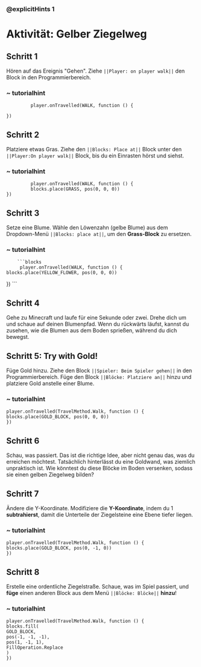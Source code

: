 ### @explicitHints 1

# Aktivität: Gelber Ziegelweg

## Schritt 1 
Hören auf das Ereignis "Gehen". Ziehe ``||Player: on player walk||`` den Block in den Programmierbereich.

### ~ tutorialhint
``` blocks
         player.onTravelled(WALK, function () {
	
})
```

## Schritt 2 
Platziere etwas Gras. Ziehe den ``||Blocks: Place at||`` Block unter den ``||Player:On player walk||`` Block, bis du ein Einrasten hörst und siehst.

### ~ tutorialhint      
``` blocks
         player.onTravelled(WALK, function () {
   		 blocks.place(GRASS, pos(0, 0, 0))
})
```

## Schritt 3
Setze eine Blume. Wähle den Löwenzahn (gelbe Blume) aus dem Dropdown-Menü ``||Blocks: place at||``, um den **Grass-Block** zu ersetzen. 

### ~ tutorialhint
        ```blocks
         player.onTravelled(WALK, function () {
    blocks.place(YELLOW_FLOWER, pos(0, 0, 0))
})
        ```

## Schritt 4 
Gehe zu Minecraft und laufe für eine Sekunde oder zwei. Drehe dich um und schaue auf deinen Blumenpfad. Wenn du rückwärts läufst, kannst du zusehen, wie die Blumen aus dem Boden sprießen, während du dich bewegst.


## Schritt 5: Try with Gold!

Füge Gold hinzu. Ziehe den Block ``||Spieler: Beim Spieler gehen||`` in den Programmierbereich. Füge den Block ``||Blöcke: Platziere an||`` hinzu und platziere Gold anstelle einer Blume.

### ~ tutorialhint
``` blocks
player.onTravelled(TravelMethod.Walk, function () {
blocks.place(GOLD_BLOCK, pos(0, 0, 0))
})
```

## Schritt 6
Schau, was passiert. Das ist die richtige Idee, aber nicht genau das, was du erreichen möchtest. Tatsächlich hinterlässt du eine Goldwand, was ziemlich unpraktisch ist. Wie könntest du diese Blöcke im Boden versenken, sodass sie einen gelben Ziegelweg bilden?

## Schritt 7  
Ändere die Y-Koordinate. Modifiziere die **Y-Koordinate**, indem du 1 **subtrahierst**, damit die Unterteile der Ziegelsteine eine Ebene tiefer liegen.

### ~ tutorialhint
``` blocks
player.onTravelled(TravelMethod.Walk, function () {
blocks.place(GOLD_BLOCK, pos(0, -1, 0))
})
```

## Schritt 8 
Erstelle eine ordentliche Ziegelstraße. Schaue, was im Spiel passiert, und **füge** einen anderen Block aus dem Menü ``||Blöcke: Blöcke||`` **hinzu**!

### ~ tutorialhint
``` blocks
player.onTravelled(TravelMethod.Walk, function () {
blocks.fill(
GOLD_BLOCK,
pos(-1, -1, -1),
pos(1, -1, 1),
FillOperation.Replace
)
})
```

